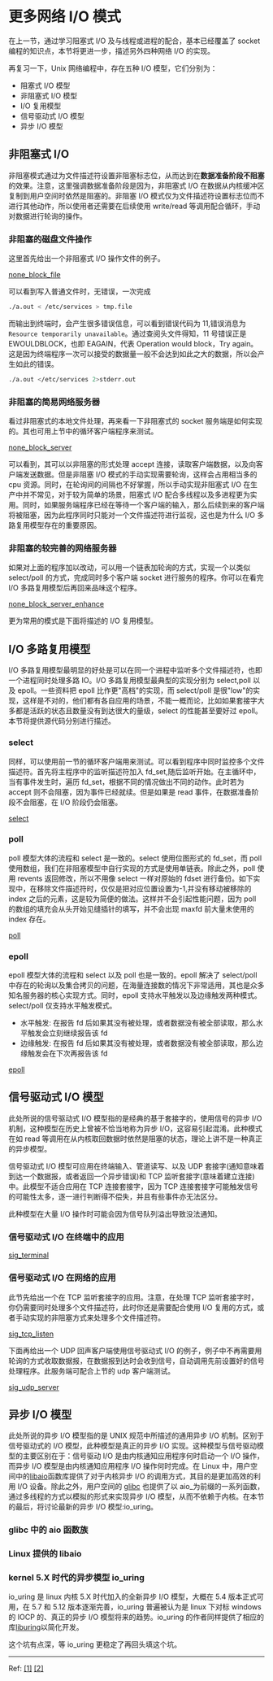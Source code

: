 # 更多网络 I/O 模式

在上一节，通过学习阻塞式 I/O 及与线程或进程的配合，基本已经覆盖了 socket 编程的知识点，本节将更进一步，描述另外四种网络 I/O 的实现。

再复习一下，Unix 网络编程中，存在五种 I/O 模型，它们分别为：

- 阻塞式 I/O 模型
- 非阻塞式 I/O 模型
- I/O 复用模型
- 信号驱动式 I/O 模型
- 异步 I/O 模型

## 非阻塞式 I/O

非阻塞模式通过为文件描述符设置非阻塞标志位，从而达到在**数据准备阶段不阻塞**的效果。注意，这里强调数据准备阶段是因为，非阻塞式 I/O 在数据从内核缓冲区复制到用户空间时依然是阻塞的。非阻塞 I/O 模式仅为文件描述符设置标志位而不进行其他动作，所以使用者还需要在后续使用 write/read 等调用配合循环，手动对数据进行轮询的操作。

### 非阻塞的磁盘文件操作

这里首先给出一个非阻塞式 I/O 操作文件的例子。

[none_block_file](../src/network/advanced_io/none_block_file.c ':include')

可以看到写入普通文件时，无错误，一次完成

```bash
./a.out < /etc/services > tmp.file
```

而输出到终端时，会产生很多错误信息，可以看到错误代码为 11,错误消息为`Resource temporarily unavailable`。通过查阅头文件得知，11 号错误正是 EWOULDBLOCK，也即 EAGAIN，代表 Operation would block，Try again。这是因为终端程序一次可以接受的数据量一般不会达到如此之大的数据，所以会产生如此的错误。

```bash
./a.out </etc/services 2>stderr.out
```

### 非阻塞的简易网络服务器

看过非阻塞式的本地文件处理，再来看一下非阻塞式的 socket 服务端是如何实现的。其也可用上节中的循环客户端程序来测试。

[none_block_server](../src/network/advanced_io/none_block_server.c ':include')

可以看到，其可以以非阻塞的形式处理 accept 连接，读取客户端数据，以及向客户端发送数据。但是非阻塞 I/O 模式的手动实现需要轮询，这样会占用相当多的 cpu 资源。同时，在轮询间的间隔也不好掌握，所以手动实现非阻塞式 I/O 在生产中并不常见，对于较为简单的场景，阻塞式 I/O 配合多线程以及多进程更为实用。同时，如果服务端程序已经在等待一个客户端的输入，那么后续到来的客户端将被阻塞，因为此程序同时只能对一个文件描述符进行监视，这也是为什么 I/O 多路复用模型存在的重要原因。

### 非阻塞的较完善的网络服务器

如果对上面的程序加以改动，可以用一个链表加轮询的方式，实现一个以类似 select/poll 的方式，完成同时多个客户端 socket 进行服务的程序。你可以在看完 I/O 多路复用模型后再回来品味这个程序。

[none_block_server_enhance](../src/network/advanced_io/none_block_server_enhance.c ':include')

更为常用的模式是下面将描述的 I/O 复用模型。

## I/O 多路复用模型

I/O 多路复用模型最明显的好处是可以在同一个进程中监听多个文件描述符，也即一个进程同时处理多路 IO。I/O 多路复用模型最典型的实现分别为 select,poll 以及 epoll。一些资料把 epoll 比作更"高档"的实现，而 select/poll 是很"low"的实现，这样是不对的，他们都有各自应用的场景，不能一概而论，比如如果套接字大多都是活跃的状态且数量没有到达很大的量级，select 的性能甚至要好过 epoll。本节将提供源代码分别进行描述。

### select

同样，可以使用前一节的循环客户端用来测试。可以看到程序中同时监控多个文件描述符。首先将主程序中的监听描述符加入 fd_set,随后监听开始。在主循环中，当有事件发生时，遍历 fd_set，根据不同的情况做出不同的动作。此时若为 accept 则不会阻塞，因为事件已经就续。但是如果是 read 事件，在数据准备阶段不会阻塞，在 I/O 阶段仍会阻塞。

[select](../src/network/advanced_io/select.c ':include')

### poll

poll 模型大体的流程和 select 是一致的。select 使用位图形式的 fd_set，而 poll 使用数组，我们在非阻塞模型中自行实现的方式是使用单链表。除此之外，poll 使用 revents 返回修改，所以不用像 select 一样对原始的 fdset 进行备份。如下实现中，在移除文件描述符时，仅仅是把对应位置设置为-1,并没有移动被移除的 index 之后的元素，这是较为简便的做法。这样并不会引起性能问题，因为 poll 的数组的填充会从头开始见缝插针的填写，并不会出现 maxfd 前大量未使用的 index 存在。

[poll](../src/network/advanced_io/poll.c ':include')

### epoll

epoll 模型大体的流程和 select 以及 poll 也是一致的。epoll 解决了 select/poll 中存在的轮询以及集合拷贝的问题，在海量连接数的情况下非常适用，其也是众多知名服务器的核心实现方式。同时，epoll 支持水平触发以及边缘触发两种模式。select/poll 仅支持水平触发模式。

- 水平触发: 在报告 fd 后如果其没有被处理，或者数据没有被全部读取，那么水平触发会立刻继续报告该 fd
- 边缘触发: 在报告 fd 后如果其没有被处理，或者数据没有被全部读取，那么边缘触发会在下次再报告该 fd

[epoll](../src/network/advanced_io/epoll.c ':include')

## 信号驱动式 I/O 模型

此处所说的信号驱动式 I/O 模型指的是经典的基于套接字的，使用信号的异步 I/O 机制，这种模型在历史上曾被不恰当地称为异步 I/O，这容易引起混淆。此种模式在如 read 等调用在从内核取回数据时依然是阻塞的状态，理论上讲不是一种真正的异步模型。

信号驱动式 I/O 模型可应用在终端输入、管道读写、以及 UDP 套接字(通知意味着到达一个数据报，或者返回一个异步错误)和 TCP 监听套接字(意味着建立连接)中。此模型不适合应用在 TCP 连接套接字，因为 TCP 连接套接字可能触发信号的可能性太多，逐一进行判断得不偿失，并且有些事件亦无法区分。

此种模型在大量 I/O 操作时可能会因为信号队列溢出导致没法通知。

### 信号驱动式 I/O 在终端中的应用

[sig_terminal](../src/network/advanced_io/sig_terminal.c ':include')

### 信号驱动式 I/O 在网络的应用

此节先给出一个在 TCP 监听套接字的应用。注意，在处理 TCP 监听套接字时，你仍需要同时处理多个文件描述符，此时你还是需要配合使用 I/O 复用的方式，或者手动实现的非阻塞方式来处理多个文件描述符。

[sig_tcp_listen](../src/network/advanced_io/sig_tcp_listen.c ':include')

下面再给出一个 UDP 回声客户端使用信号驱动式 I/O 的例子，例子中不再需要用轮询的方式收取数据报，在数据报到达时会收到信号，自动调用先前设置好的信号处理程序。此服务端可配合上节的 udp 客户端测试。

[sig_udp_server](../src/network/advanced_io/sig_udp_server.c ':include')

## 异步 I/O 模型

此处所说的异步 I/O 模型指的是 UNIX 规范中所描述的通用异步 I/O 机制。区别于信号驱动式的 I/O 模型，此种模型是真正的异步 I/O 实现。这种模型与信号驱动模型的主要区别在于：信号驱动 I/O 是由内核通知应用程序何时启动一个 I/O 操作，而异步 I/O 模型是由内核通知应用程序 I/O 操作何时完成。在 Linux 中，用户空间中的[libaio](https://archlinux.org/packages/core/x86_64/libaio/)函数库提供了对于内核异步 I/O 的调用方式，其目的是更加高效的利用 I/O 设备。除此之外，用户空间的 [glibc](https://archlinux.org/packages/core/x86_64/glibc/) 也提供了以 aio\_为前缀的一系列函数，通过多线程的方式以模拟的形式来实现异步 I/O 模型，从而不依赖于内核。在本节的最后，将讨论最新的异步 I/O 模型:io_uring。

### glibc 中的 aio 函数族

### Linux 提供的 libaio

### kernel 5.X 时代的异步模型 io_uring

io_uring 是 linux 内核 5.X 时代加入的全新异步 I/O 模型，大概在 5.4 版本正式可用，在 5.7 和 5.12 版本逐渐完善，io_uring 普遍被认为是 linux 下对标 windows 的 IOCP 的、真正的异步 I/O 模型将来的趋势。io_uring 的作者同样提供了相应的库[liburing](https://archlinux.org/packages/extra/x86_64/liburing/)以简化开发。

这个坑有点深，等 io_uring 更稳定了再回头填这个坑。

---

Ref:
[[1]](https://www.bilibili.com/video/BV1pp4y1e7xN?p=6)
[[2]](http://www.mathcs.emory.edu/~cheung/Courses/455/Syllabus/9-netw-prog/timeout6.html)
